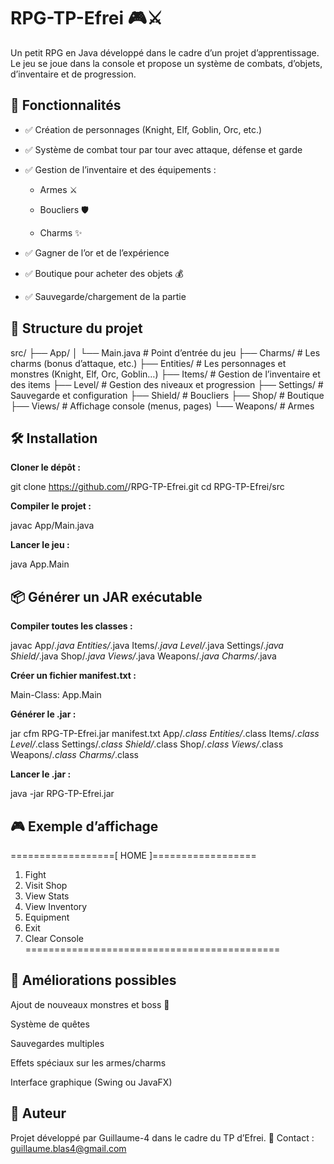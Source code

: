 # RPG-TP-Efrei 🎮⚔️

Un petit RPG en Java développé dans le cadre d’un projet d’apprentissage.
Le jeu se joue dans la console et propose un système de combats, d’objets, d’inventaire et de progression.

## 🚀 Fonctionnalités

  - ✅ Création de personnages (Knight, Elf, Goblin, Orc, etc.)

  - ✅ Système de combat tour par tour avec attaque, défense et garde

  - ✅ Gestion de l’inventaire et des équipements :

    - Armes ⚔️

    - Boucliers 🛡️

    - Charms ✨

  - ✅ Gagner de l’or et de l’expérience

  - ✅ Boutique pour acheter des objets 💰

  - ✅ Sauvegarde/chargement de la partie

## 📂 Structure du projet
src/
├── App/
│   └── Main.java            # Point d’entrée du jeu
├── Charms/                  # Les charms (bonus d’attaque, etc.)
├── Entities/                # Les personnages et monstres (Knight, Elf, Orc, Goblin…)
├── Items/                   # Gestion de l’inventaire et des items
├── Level/                   # Gestion des niveaux et progression
├── Settings/                # Sauvegarde et configuration
├── Shield/                  # Boucliers
├── Shop/                    # Boutique
├── Views/                   # Affichage console (menus, pages)
└── Weapons/                 # Armes

## 🛠️ Installation

**Cloner le dépôt :**

git clone https://github.com/<TON-USERNAME>/RPG-TP-Efrei.git
cd RPG-TP-Efrei/src


**Compiler le projet :**

javac App/Main.java


**Lancer le jeu :**

java App.Main

## 📦 Générer un JAR exécutable

**Compiler toutes les classes :**

javac App/*.java Entities/*.java Items/*.java Level/*.java Settings/*.java Shield/*.java Shop/*.java Views/*.java Weapons/*.java Charms/*.java


**Créer un fichier manifest.txt :**

Main-Class: App.Main


**Générer le .jar :**

jar cfm RPG-TP-Efrei.jar manifest.txt App/*.class Entities/*.class Items/*.class Level/*.class Settings/*.class Shield/*.class Shop/*.class Views/*.class Weapons/*.class Charms/*.class


**Lancer le .jar :**

java -jar RPG-TP-Efrei.jar

## 🎮 Exemple d’affichage
==================[ HOME ]==================
 1) Fight
 2) Visit Shop
 3) View Stats
 4) View Inventory
 5) Equipment
 6) Exit
 7) Clear Console
============================================

## 📌 Améliorations possibles

Ajout de nouveaux monstres et boss 👹

Système de quêtes

Sauvegardes multiples

Effets spéciaux sur les armes/charms

Interface graphique (Swing ou JavaFX)

## 👤 Auteur

Projet développé par Guillaume-4 dans le cadre du TP d’Efrei.
📧 Contact : guillaume.blas4@gmail.com
